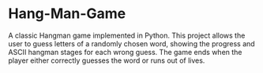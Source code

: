 # Hang-Man-Game
A classic Hangman game implemented in Python. This project allows the user to guess letters of a randomly chosen word, showing the progress and ASCII hangman stages for each wrong guess. The game ends when the player either correctly guesses the word or runs out of lives.
